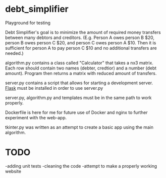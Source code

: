 # debt_simplifier
Playground for testing

Debt Simplifier's goal is to minimize the amount of required money transfers between many debtors and creditors. (E.g. Person A owes person B $20, person B owes person C $20, and person C owes person A $10. Then it is sufficient for person A to pay person C $10 and no additional transfers are needed.)

algorithm.py contains a class called "Calculator" that takes a nx3 matrix. Each row should contain two names (debter, credtior) and a number (debt amount).
Program then returns a matrix with reduced amount of transfers.

server.py contains a script that allows for starting a development server.
[Flask](https://flask.palletsprojects.com/en/3.0.x/installation/#python-version) must be installed in order to use server.py

server.py, algorithm.py and templates must be in the same path to work properly.



Dockerfile is here for me for future use of Docker and nginx to further experiment with the web-app.

tkinter.py was written as an attempt to create a basic app using the main algorithm.

# TODO
-adding unit tests
-cleaning the code
-attempt to make a properly working website 
